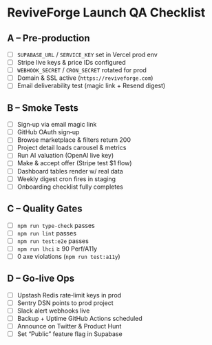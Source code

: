 # ReviveForge Launch QA Checklist

## A – Pre‑production
- [ ] `SUPABASE_URL` / `SERVICE_KEY` set in Vercel prod env
- [ ] Stripe live keys & price IDs configured
- [ ] `WEBHOOK_SECRET` / `CRON_SECRET` rotated for prod
- [ ] Domain & SSL active (`https://reviveforge.com`)
- [ ] Email deliverability test (magic link + Resend digest)

## B – Smoke Tests
- [ ] Sign‑up via email magic link
- [ ] GitHub OAuth sign‑up
- [ ] Browse marketplace & filters return 200
- [ ] Project detail loads carousel & metrics
- [ ] Run AI valuation (OpenAI live key)
- [ ] Make & accept offer (Stripe test $1 flow)
- [ ] Dashboard tables render w/ real data
- [ ] Weekly digest cron fires in staging
- [ ] Onboarding checklist fully completes

## C – Quality Gates
- [ ] `npm run type-check` passes
- [ ] `npm run lint` passes
- [ ] `npm run test:e2e` passes
- [ ] `npm run lhci` ≥ 90 Perf/A11y
- [ ] 0 axe violations (`npm run test:a11y`)

## D – Go‑live Ops
- [ ] Upstash Redis rate‑limit keys in prod
- [ ] Sentry DSN points to prod project
- [ ] Slack alert webhooks live
- [ ] Backup + Uptime GitHub Actions scheduled
- [ ] Announce on Twitter & Product Hunt
- [ ] Set “Public” feature flag in Supabase
